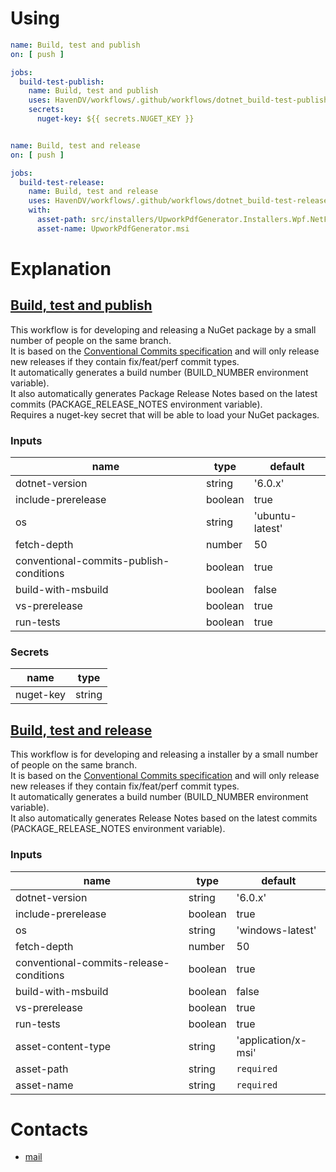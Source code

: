 # Using
```yaml
name: Build, test and publish
on: [ push ]

jobs:
  build-test-publish:
    name: Build, test and publish
    uses: HavenDV/workflows/.github/workflows/dotnet_build-test-publish.yml@main
    secrets:
      nuget-key: ${{ secrets.NUGET_KEY }}


name: Build, test and release
on: [ push ]

jobs:
  build-test-release:
    name: Build, test and release
    uses: HavenDV/workflows/.github/workflows/dotnet_build-test-release.yml@main
    with:
      asset-path: src/installers/UpworkPdfGenerator.Installers.Wpf.NetFramework/UpworkPdfGenerator.msi
      asset-name: UpworkPdfGenerator.msi
```

# Explanation
## [Build, test and publish](.github/workflows/dotnet_build-test-publish.yml)
This workflow is for developing and releasing a NuGet package by a small number of people on the same branch.  
It is based on the [Conventional Commits specification](https://www.conventionalcommits.org/) and 
will only release new releases if they contain fix/feat/perf commit types.  
It automatically generates a build number (BUILD_NUMBER environment variable).  
It also automatically generates Package Release Notes based on the latest commits (PACKAGE_RELEASE_NOTES environment variable).  
Requires a nuget-key secret that will be able to load your NuGet packages.  

### Inputs
| name                                        | type    | default            |
|---------------------------------------------|---------|--------------------|
| dotnet-version                              | string  | '6.0.x'            |
| include-prerelease                          | boolean | true               |
| os                                          | string  | 'ubuntu-latest'    |
| fetch-depth                                 | number  | 50                 |
| conventional-commits-publish-conditions     | boolean | true               |
| build-with-msbuild                          | boolean | false              |
| vs-prerelease                               | boolean | true               |
| run-tests                                   | boolean | true               |
   
### Secrets
| name                                        | type    |
|---------------------------------------------|---------|
| nuget-key                                   | string  |

## [Build, test and release](.github/workflows/dotnet_build-test-release.yml)
This workflow is for developing and releasing a installer by a small number of people on the same branch.  
It is based on the [Conventional Commits specification](https://www.conventionalcommits.org/) and 
will only release new releases if they contain fix/feat/perf commit types.  
It automatically generates a build number (BUILD_NUMBER environment variable).  
It also automatically generates Release Notes based on the latest commits (PACKAGE_RELEASE_NOTES environment variable).  

### Inputs
| name                                        | type    | default             |
|---------------------------------------------|---------|---------------------|
| dotnet-version                              | string  | '6.0.x'             |
| include-prerelease                          | boolean | true                |
| os                                          | string  | 'windows-latest'    |
| fetch-depth                                 | number  | 50                  |
| conventional-commits-release-conditions     | boolean | true                |
| build-with-msbuild                          | boolean | false               |
| vs-prerelease                               | boolean | true                |
| run-tests                                   | boolean | true                |
| asset-content-type                          | string  | 'application/x-msi' |
| asset-path                                  | string  | `required`          |
| asset-name                                  | string  | `required`          |

# Contacts
* [mail](mailto:havendv@gmail.com)
